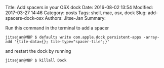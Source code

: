 Title: Add spacers in your OSX dock
Date: 2016-08-02 13:54
Modified: 2017-03-27 14:46
Category: posts
Tags: shell, mac, osx, dock
Slug: add-spacers-dock-osx
Authors: Jitse-Jan
Summary:

Run this command in the terminal to add a spacer
``` shell
jitsejan@MBP $ defaults write com.apple.dock persistent-apps -array-add '{tile-data={}; tile-type="spacer-tile";}'
```
and restart the dock by running
``` shell
jitsejan@MBP $ killall Dock
```
